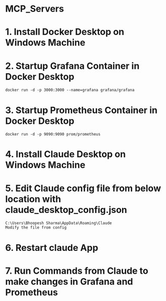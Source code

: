 # MCP_Servers


# 1. Install Docker Desktop on Windows Machine  


# 2. Startup Grafana Container in Docker Desktop  

    docker run -d -p 3000:3000 --name=grafana grafana/grafana

# 3. Startup Prometheus Container in Docker Desktop  

    docker run -d -p 9090:9090 prom/prometheus

# 4. Install Claude Desktop on Windows Machine


# 5. Edit Claude config file from below location with claude_desktop_config.json

    C:\Users\Bhoopesh Sharma\AppData\Roaming\Claude
    Modify the file from config

# 6. Restart claude App

# 7. Run Commands from Claude to make changes in Grafana and Prometheus

